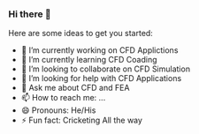 ### Hi there 👋


Here are some ideas to get you started:

- 🔭 I’m currently working on CFD Applictions
- 🌱 I’m currently learning CFD Coading
- 👯 I’m looking to collaborate on CFD Simulation
- 🤔 I’m looking for help with CFD Applications
- 💬 Ask me about CFD and FEA
- 📫 How to reach me: ...
- 😄 Pronouns: He/His
- ⚡ Fun fact: Cricketing All the way

